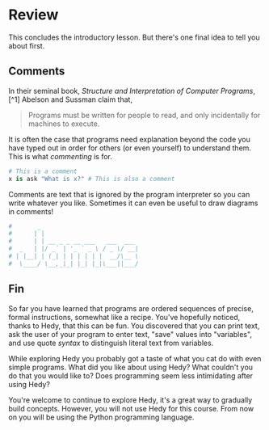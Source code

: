 # Review

This concludes the introductory lesson. But there's one final idea to tell you about first.

## Comments

In their seminal book, _Structure and Interpretation of Computer Programs_,[^1] Abelson and Sussman
claim that,

> Programs must be written for people to read, and only incidentally for machines to execute.

It is often the case that programs need explanation beyond the code you have typed out in order for
others (or even yourself) to understand them. This is what _commenting_ is for.

```python
# This is a comment
x is ask "What is x?" # This is also a comment
```

Comments are text that is ignored by the program interpreter so you can write whatever you like.
Sometimes it can even be useful to draw diagrams in comments!

```python
#       _
#      | |
#      | | __ _ _ __ ___   ___  ___
#  _   | |/ _` | '_ ` _ \ / _ \/ __|
# | |__| | (_| | | | | | |  __/\__ \
#  \____/ \__,_|_| |_| |_|\___||___/
```

## Fin

So far you have learned that programs are ordered sequences
of precise, formal instructions, somewhat like a recipe. You've hopefully noticed, thanks to Hedy,
that this can be fun. You discovered that you can print text, ask the user of your program to
enter text, "save" values into "variables", and use quote _syntax_ to distinguish literal text from
variables.

While exploring Hedy you probably got a taste of what you cat do with even simple programs. What did
you like about using Hedy? What couldn't you do that you would like to? Does programming seem less
intimidating after using Hedy?

You're welcome to continue to explore Hedy, it's a great way to gradually build concepts.
However, you will not use Hedy for this course. From now on you will be using the Python programming
language.
